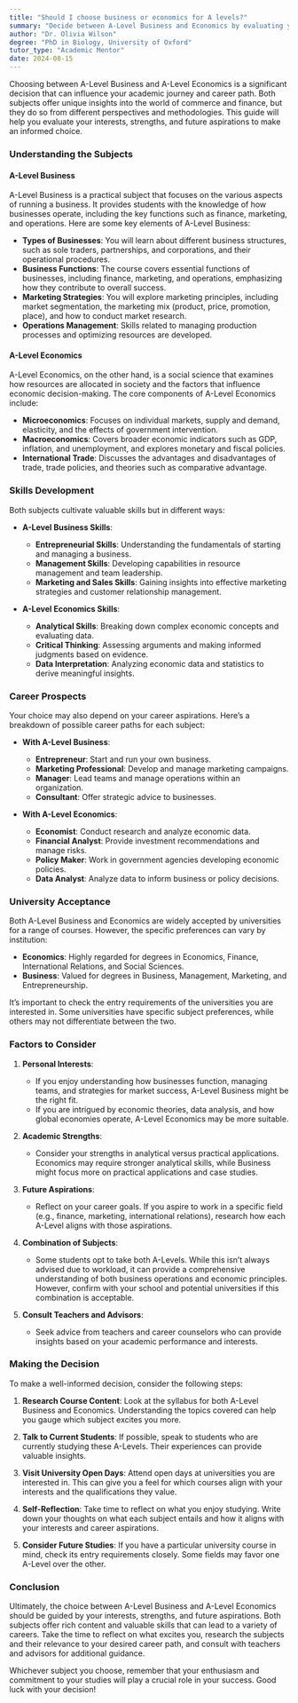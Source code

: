 ```yaml
---
title: "Should I choose business or economics for A levels?"
summary: "Decide between A-Level Business and Economics by evaluating your interests and career goals, as each offers unique insights into commerce."
author: "Dr. Olivia Wilson"
degree: "PhD in Biology, University of Oxford"
tutor_type: "Academic Mentor"
date: 2024-08-15
---
```


Choosing between A-Level Business and A-Level Economics is a significant decision that can influence your academic journey and career path. Both subjects offer unique insights into the world of commerce and finance, but they do so from different perspectives and methodologies. This guide will help you evaluate your interests, strengths, and future aspirations to make an informed choice.

### Understanding the Subjects

#### A-Level Business

A-Level Business is a practical subject that focuses on the various aspects of running a business. It provides students with the knowledge of how businesses operate, including the key functions such as finance, marketing, and operations. Here are some key elements of A-Level Business:

- **Types of Businesses**: You will learn about different business structures, such as sole traders, partnerships, and corporations, and their operational procedures.
- **Business Functions**: The course covers essential functions of businesses, including finance, marketing, and operations, emphasizing how they contribute to overall success.
- **Marketing Strategies**: You will explore marketing principles, including market segmentation, the marketing mix (product, price, promotion, place), and how to conduct market research.
- **Operations Management**: Skills related to managing production processes and optimizing resources are developed.
  
#### A-Level Economics

A-Level Economics, on the other hand, is a social science that examines how resources are allocated in society and the factors that influence economic decision-making. The core components of A-Level Economics include:

- **Microeconomics**: Focuses on individual markets, supply and demand, elasticity, and the effects of government intervention.
- **Macroeconomics**: Covers broader economic indicators such as GDP, inflation, and unemployment, and explores monetary and fiscal policies.
- **International Trade**: Discusses the advantages and disadvantages of trade, trade policies, and theories such as comparative advantage.

### Skills Development

Both subjects cultivate valuable skills but in different ways:

- **A-Level Business Skills**:
  - **Entrepreneurial Skills**: Understanding the fundamentals of starting and managing a business.
  - **Management Skills**: Developing capabilities in resource management and team leadership.
  - **Marketing and Sales Skills**: Gaining insights into effective marketing strategies and customer relationship management.

- **A-Level Economics Skills**:
  - **Analytical Skills**: Breaking down complex economic concepts and evaluating data.
  - **Critical Thinking**: Assessing arguments and making informed judgments based on evidence.
  - **Data Interpretation**: Analyzing economic data and statistics to derive meaningful insights.

### Career Prospects

Your choice may also depend on your career aspirations. Here’s a breakdown of possible career paths for each subject:

- **With A-Level Business**:
  - **Entrepreneur**: Start and run your own business.
  - **Marketing Professional**: Develop and manage marketing campaigns.
  - **Manager**: Lead teams and manage operations within an organization.
  - **Consultant**: Offer strategic advice to businesses.
  
- **With A-Level Economics**:
  - **Economist**: Conduct research and analyze economic data.
  - **Financial Analyst**: Provide investment recommendations and manage risks.
  - **Policy Maker**: Work in government agencies developing economic policies.
  - **Data Analyst**: Analyze data to inform business or policy decisions.

### University Acceptance

Both A-Level Business and Economics are widely accepted by universities for a range of courses. However, the specific preferences can vary by institution:

- **Economics**: Highly regarded for degrees in Economics, Finance, International Relations, and Social Sciences.
- **Business**: Valued for degrees in Business, Management, Marketing, and Entrepreneurship.

It’s important to check the entry requirements of the universities you are interested in. Some universities have specific subject preferences, while others may not differentiate between the two.

### Factors to Consider

1. **Personal Interests**: 
   - If you enjoy understanding how businesses function, managing teams, and strategies for market success, A-Level Business might be the right fit.
   - If you are intrigued by economic theories, data analysis, and how global economies operate, A-Level Economics may be more suitable.

2. **Academic Strengths**: 
   - Consider your strengths in analytical versus practical applications. Economics may require stronger analytical skills, while Business might focus more on practical applications and case studies.

3. **Future Aspirations**: 
   - Reflect on your career goals. If you aspire to work in a specific field (e.g., finance, marketing, international relations), research how each A-Level aligns with those aspirations.

4. **Combination of Subjects**: 
   - Some students opt to take both A-Levels. While this isn’t always advised due to workload, it can provide a comprehensive understanding of both business operations and economic principles. However, confirm with your school and potential universities if this combination is acceptable.

5. **Consult Teachers and Advisors**: 
   - Seek advice from teachers and career counselors who can provide insights based on your academic performance and interests.

### Making the Decision

To make a well-informed decision, consider the following steps:

1. **Research Course Content**: Look at the syllabus for both A-Level Business and Economics. Understanding the topics covered can help you gauge which subject excites you more.

2. **Talk to Current Students**: If possible, speak to students who are currently studying these A-Levels. Their experiences can provide valuable insights.

3. **Visit University Open Days**: Attend open days at universities you are interested in. This can give you a feel for which courses align with your interests and the qualifications they value.

4. **Self-Reflection**: Take time to reflect on what you enjoy studying. Write down your thoughts on what each subject entails and how it aligns with your interests and career aspirations.

5. **Consider Future Studies**: If you have a particular university course in mind, check its entry requirements closely. Some fields may favor one A-Level over the other.

### Conclusion

Ultimately, the choice between A-Level Business and A-Level Economics should be guided by your interests, strengths, and future aspirations. Both subjects offer rich content and valuable skills that can lead to a variety of careers. Take the time to reflect on what excites you, research the subjects and their relevance to your desired career path, and consult with teachers and advisors for additional guidance.

Whichever subject you choose, remember that your enthusiasm and commitment to your studies will play a crucial role in your success. Good luck with your decision!
    